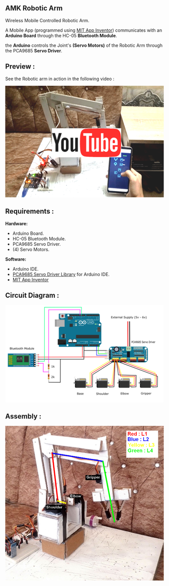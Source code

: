## AMK Robotic Arm
Wireless Mobile Controlled Robotic Arm.  
  
A Mobile App (programmed using [MIT App Inventor](https://appinventor.mit.edu/)) communicates with an **Arduino Board** through the HC-05 **Bluetooth Module**.
    
the **Arduino** controls the Joint's **(Servo Motors)** of the Robotic Arm through the PCA9685 **Servo Driver**.  

## Preview :
See the Robotic arm in action in the following video :  

[![Video Thumbnail](./diagrams/thumbnail.png)](https://www.youtube.com/watch?v=02yBh6fGpnU)  

## Requirements :
**Hardware:**  
- Arduino Board.  
- HC-05 Bluetooth Module.  
- PCA9685 Servo Driver.  
- (4) Servo Motors.  
  
**Software:**  
- Arduino IDE.  
- [PCA9685 Servo Driver Library](https://github.com/adafruit/Adafruit-PWM-Servo-Driver-Library) for Arduino IDE.  
- [MIT App Inventor](https://appinventor.mit.edu/)  

## Circuit Diagram :
![Circuit Diagram](./diagrams/circuit.png)  

## Assembly :
![Circuit Diagram](./diagrams/assembly.png)  